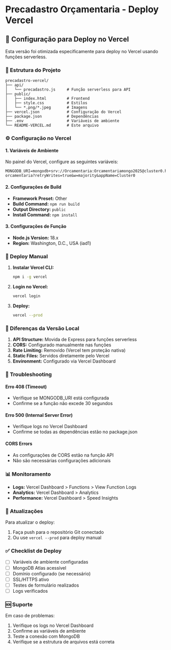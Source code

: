 # Precadastro Orçamentaria - Deploy Vercel

## 🚀 Configuração para Deploy no Vercel

Esta versão foi otimizada especificamente para deploy no Vercel usando funções serverless.

### 📁 Estrutura do Projeto

```
precadastro-vercel/
├── api/
│   └── precadastro.js     # Função serverless para API
├── public/
│   ├── index.html         # Frontend
│   ├── style.css          # Estilos
│   └── *.png/*.jpeg       # Imagens
├── vercel.json            # Configuração do Vercel
├── package.json           # Dependências
├── .env                   # Variáveis de ambiente
└── README-VERCEL.md       # Este arquivo
```

### ⚙️ Configuração no Vercel

#### 1. Variáveis de Ambiente
No painel do Vercel, configure as seguintes variáveis:

```
MONGODB_URI=mongodb+srv://Orcamentaria:Orcamentariamongo2025@cluster0.hr7osv3.mongodb.net/precadastro-orcamentaria?retryWrites=true&w=majority&appName=Cluster0
```

#### 2. Configurações de Build
- **Framework Preset:** Other
- **Build Command:** `npm run build`
- **Output Directory:** `public`
- **Install Command:** `npm install`

#### 3. Configurações de Função
- **Node.js Version:** 18.x
- **Region:** Washington, D.C., USA (iad1)

### 🔧 Deploy Manual

1. **Instalar Vercel CLI:**
   ```bash
   npm i -g vercel
   ```

2. **Login no Vercel:**
   ```bash
   vercel login
   ```

3. **Deploy:**
   ```bash
   vercel --prod
   ```

### 📝 Diferenças da Versão Local

1. **API Structure:** Movida de Express para funções serverless
2. **CORS:** Configurado manualmente nas funções
3. **Rate Limiting:** Removido (Vercel tem proteção nativa)
4. **Static Files:** Servidos diretamente pelo Vercel
5. **Environment:** Configurado via Vercel Dashboard

### 🐛 Troubleshooting

#### Erro 408 (Timeout)
- Verifique se MONGODB_URI está configurada
- Confirme se a função não excede 30 segundos

#### Erro 500 (Internal Server Error)
- Verifique logs no Vercel Dashboard
- Confirme se todas as dependências estão no package.json

#### CORS Errors
- As configurações de CORS estão na função API
- Não são necessárias configurações adicionais

### 📊 Monitoramento

- **Logs:** Vercel Dashboard > Functions > View Function Logs
- **Analytics:** Vercel Dashboard > Analytics
- **Performance:** Vercel Dashboard > Speed Insights

### 🔄 Atualizações

Para atualizar o deploy:
1. Faça push para o repositório Git conectado
2. Ou use `vercel --prod` para deploy manual

### ✅ Checklist de Deploy

- [ ] Variáveis de ambiente configuradas
- [ ] MongoDB Atlas acessível
- [ ] Domínio configurado (se necessário)
- [ ] SSL/HTTPS ativo
- [ ] Testes de formulário realizados
- [ ] Logs verificados

### 🆘 Suporte

Em caso de problemas:
1. Verifique os logs no Vercel Dashboard
2. Confirme as variáveis de ambiente
3. Teste a conexão com MongoDB
4. Verifique se a estrutura de arquivos está correta


